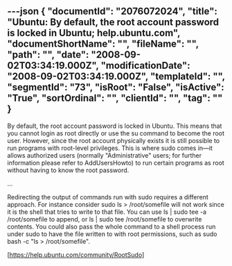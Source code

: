---json
{
  "documentId": "2076072024",
  "title": "Ubuntu: By default, the root account password is locked in Ubuntu; help.ubuntu.com",
  "documentShortName": "",
  "fileName": "",
  "path": "",
  "date": "2008-09-02T03:34:19.000Z",
  "modificationDate": "2008-09-02T03:34:19.000Z",
  "templateId": "",
  "segmentId": "73",
  "isRoot": "False",
  "isActive": "True",
  "sortOrdinal": "",
  "clientId": "",
  "tag": ""
}
---

By default, the root account password is locked in Ubuntu. This means that you cannot login as root directly or use the su command to become the root user. However, since the root account physically exists it is still possible to run programs with root-level privileges. This is where sudo comes in—it allows authorized users (normally &quot;Administrative&quot; users; for further information please refer to AddUsersHowto) to run certain programs as root without having to know the root password.

…

Redirecting the output of commands run with sudo requires a different approach. For instance consider sudo ls &gt; /root/somefile will not work since it is the shell that tries to write to that file. You can use ls | sudo tee -a /root/somefile to append, or ls | sudo tee /root/somefile to overwrite contents. You could also pass the whole command to a shell process run under sudo to have the file written to with root permissions, such as sudo bash -c &quot;ls &gt; /root/somefile&quot;.

[https://help.ubuntu.com/community/RootSudo]
